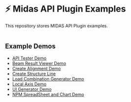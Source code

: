 # :zap: Midas API Plugin Examples
This repository stores MIDAS API Plugin examples.
<br /><br />

## Example Demos
- [API Tester Demo](https://kh1012.github.io/sproj-examples/samples/api-tester)
- [Beam Result Viewer Demo](https://kh1012.github.io/sproj-examples/samples/beam-result-viewer)
- [Create Alignment Demo](https://kh1012.github.io/sproj-examples/samples/create-alignment)
- [Create Structure Line](https://kh1012.github.io/sproj-examples/samples/create-structure-line)
- [Load Combination Generator Demo](https://kh1012.github.io/sproj-examples/samples/lcom-generator)
- [Local Axis Demo](https://kh1012.github.io/sproj-examples/samples/local-axis)
- [UI Generator Demo](https://kh1012.github.io/sproj-examples/samples/ui-generator)
- [NPM SpreadSheet and Chart Demo](https://kh1012.github.io/sproj-examples/samples/npm-spreadsheet-chart)
